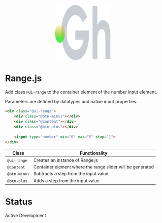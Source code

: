 <p align="center">
  <img width="180" height="180" src="https://github.com/terrainagency/ghost/blob/main/assets/logo.svg" alt="Ghost: Agnostic GSAP and Tailwind Framework">
</p>

# Range.js
Add class `@ui-range` to the container element of the number input element.

Parameters are defined by datatypes and native input properties. 

```html
<div class="@ui-range">
    <div class="@btn-minus"></div>
    <div class="@content"></div>
    <div class="@btn-plus"></div>

    <input type="number" min="0" max="5" step="1">
</div>
```

Class | Functionality
------------ | -------------
`@ui-range` | Creates an instance of Range.js
`@content` | Container element where the range slider will be generated
`@btn-minus` | Subtracts a step from the input value
`@btn-plus` | Adds a step from the input value

# Status
Active Development